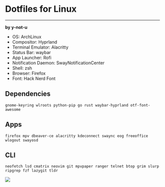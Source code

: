 # Dotfiles for Linux
---

**by y-not-u**

- OS: ArchLinux
- Compositor: Hyprland
- Terminal Emulator: Alacritty
- Status Bar: waybar
- App Launcher: Rofi
- Notification Daemon: SwayNotificationCenter
- Shell: zsh
- Browser: Firefox
- Font: Hack Nerd Font

## Dependencies
`gnome-keyring wlroots python-pip go rust waybar-hyprland otf-font-awesome`

## Apps
`firefox mpv dbeaver-ce alacritty kdeconnect swaync eog freeoffice wlogout swayosd`

## CLI
`neofetch lsd cmatrix neovim git mpvpaper ranger telnet btop grim slurp ripgrep fzf lazygit tldr`

![](screenshots/desktop.png)
